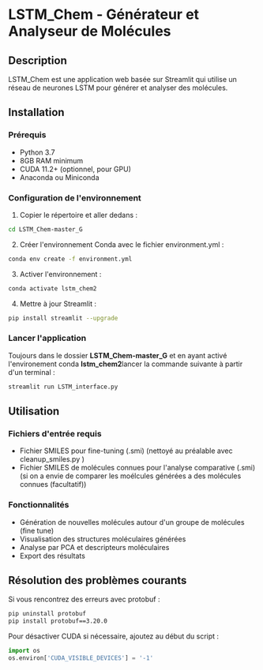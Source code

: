 # LSTM_Chem - Générateur et Analyseur de Molécules

## Description
LSTM_Chem est une application web basée sur Streamlit qui utilise un réseau de neurones LSTM pour générer et analyser des molécules.

## Installation

### Prérequis
- Python 3.7
- 8GB RAM minimum
- CUDA 11.2+ (optionnel, pour GPU)
- Anaconda ou Miniconda

### Configuration de l'environnement

1. Copier le répertoire et aller dedans :

```bash
cd LSTM_Chem-master_G
```

2. Créer l'environnement Conda avec le fichier environment.yml :

```bash
conda env create -f environment.yml
```

3. Activer l'environnement :

```bash
conda activate lstm_chem2
```

4. Mettre à jour Streamlit :

```bash
pip install streamlit --upgrade
```

### Lancer l'application
Toujours dans le dossier **LSTM_Chem-master_G** et en ayant activé l'environement conda **lstm_chem2**lancer la commande suivante à partir d'un terminal : 

```bash
streamlit run LSTM_interface.py
```

## Utilisation

### Fichiers d'entrée requis
- Fichier SMILES pour fine-tuning (.smi)  (nettoyé au préalable avec cleanup_smiles.py )
- Fichier SMILES de molécules connues pour l'analyse comparative (.smi) (si on a envie de comparer les moélcules générées a des molécules connues (facultatif))

### Fonctionnalités
- Génération de nouvelles molécules autour d'un groupe de molécules (fine tune)
- Visualisation des structures moléculaires générées 
- Analyse par PCA et descripteurs moléculaires
- Export des résultats

## Résolution des problèmes courants

Si vous rencontrez des erreurs avec protobuf :

```bash
pip uninstall protobuf
pip install protobuf==3.20.0
```

Pour désactiver CUDA si nécessaire, ajoutez au début du script :
```python
import os
os.environ['CUDA_VISIBLE_DEVICES'] = '-1'
```


